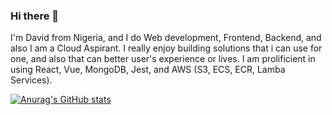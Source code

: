 ### Hi there 👋

I'm David from Nigeria, and I do Web development, Frontend, Backend, and also I am a Cloud Aspirant. 
I really enjoy building solutions that i can use for one, and also that can better user's experience or lives. I am prolificient in using React, Vue, MongoDB, Jest, and AWS (S3, ECS, ECR, Lamba Services).

[![Anurag's GitHub stats](https://github-readme-stats.vercel.app/api?username=dav1dosaro)](https://github.com/anuraghazra/github-readme-stats)
